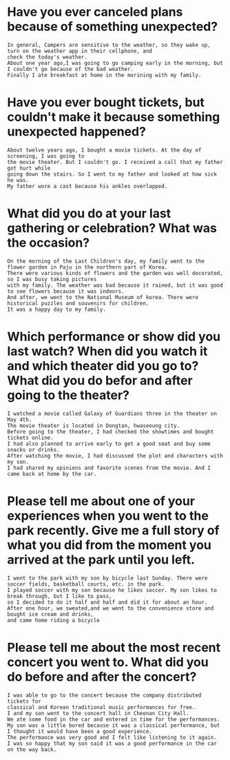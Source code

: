 # Have you ever canceled plans because of something unexpected?
```
In general, Campers are sensitive to the weather, so they wake up, turn on the weather app in their cellphone, and
check the today's weather.
About one year ago,I was going to go camping early in the morning, but I couldn't go because of the bad weather.
Finally I ate breakfast at home in the morining with my family.
```
# Have you ever bought tickets, but couldn't make it because something unexpected happened?
```
About twelve years ago, I bought a movie tickets. At the day of screening, I was going to
the movie theater. But I couldn't go. I received a call that my father got hurt while
going down the stairs. So I went to my father and looked at how sick he was.
My father wore a cast because his ankles overlapped.
```
# What did you do at your last gathering or celebration? What was the occasion?
```
On the morning of the Last Children's day, my family went to the flower garden in Paju in the northern part of Korea.
There were various kinds of flowers and the garden was well decorated, so I was busy taking pictures
with my family. The weather was bad because it rained, but it was good to see flowers because it was indoors.
And after, we went to the National Museum of korea. There were historical puzzles and souvenirs for children.
It was a happy day to my family.
```
# Which performance or show did you last watch? When did you watch it and which theater did you go to? What did you do befor and after going to the theater?
```
I watched a movie called Galaxy of Guardians three in the theater on May 4th.
The movie theater is located in Dongtan, hwaseoung city.
Before going to the theater, I had checked the showtimes and bought tickets online.
I had also planned to arrive early to get a good seat and buy some snacks or drinks.
After watching the movie, I had discussed the plot and characters with my son.
I had shared my opinions and favorite scenes from the movie. And I came back at home by the car.
```
# Please tell me about one of your experiences when you went to the park recently. Give me a full story of what you did from the moment you arrived at the park until you left.
```
I went to the park with my son by bicycle last Sunday. There were soccer fields, basketball courts, etc. in the park.
I played soccer with my son because he likes soccer. My son likes to break through, but I like to pass,
so I decided to do it half and half and did it for about an hour.
After one hour, we sweated,and we went to the convenience store and bought ice cream and drinks,
and came home riding a bicycle
```
# Please tell me about the most recent concert you went to. What did you do before and after the concert?
```
I was able to go to the concert because the company distributed tickets for
classical and Korean traditional music performances for free.
I and my son went to the concert hall in Cheonan City Hall.
We ate some food in the car and entered in time for the performances.
My son was a little bored because it was a classical performance, but I thought it would have been a good experience.
The performance was very good and I felt like listening to it again.
I was so happy that my son said it was a good performance in the car on the way back.
```
